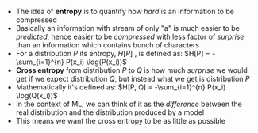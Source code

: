 - The idea of **entropy** is to quantify how *hard* is an information to be compressed
- Basically an information with stream of only "a" is much easier to be *predicted*, hence easier to be *compressed* with less factor of *surprise* than an information which contains bunch of characters
- For a distribution $P$ its entropy, $H[P]$ , is defined as:
						$H[P] = -\sum_{i=1}^{n} P(x_i) \log(P(x_i))$
- **Cross entropy** from distribution $P$ to $Q$ is how much *surprise* we would get if we expect distribution $Q$, but instead what we get is distribution $P$ 
- Mathematically it's defined as:
						$H[P, Q] = -\sum_{i=1}^{n} P(x_i) \log(Q(x_i))$
- In the context of ML, we can think of it as the *difference* between the real distribution and the distribution produced by a model
- This means we want the cross entropy to be as little as possible
